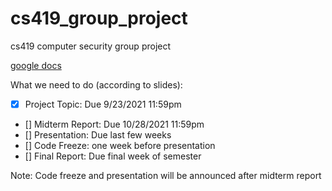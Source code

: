 # cs419_group_project
cs419 computer security group project

[google docs](https://docs.google.com/document/d/15hVa0cmSZLMbEvgxXL2C6mP6GTozdQyf7S_c2eYLCLU/edit?usp=sharing)

What we need to do (according to slides):  
- [x] Project Topic: Due 9/23/2021 11:59pm  
- [] Midterm Report: Due 10/28/2021 11:59pm    
- [] Presentation: Due last few weeks  
- [] Code Freeze: one week before presentation  
- [] Final Report: Due final week of semester  
  
Note: Code freeze and presentation will be announced after midterm report